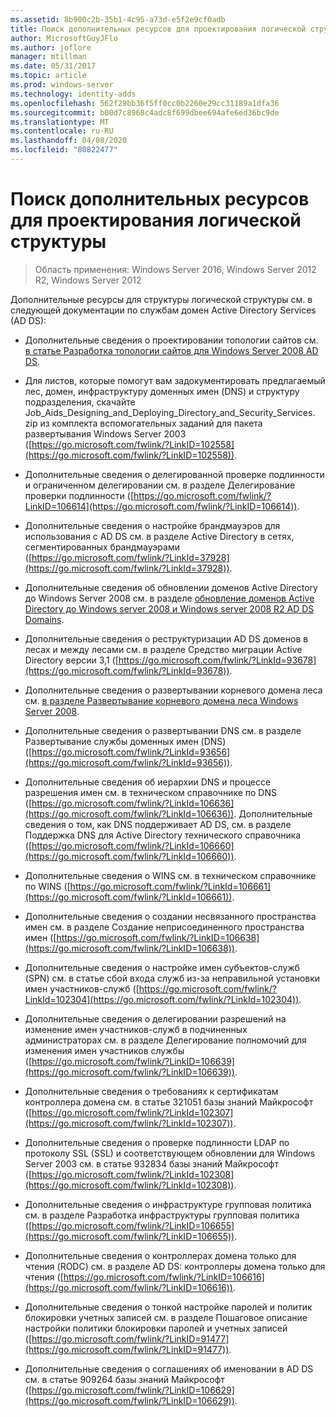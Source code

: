 ```yaml
---
ms.assetid: 8b900c2b-35b1-4c95-a73d-e5f2e9cf0adb
title: Поиск дополнительных ресурсов для проектирования логической структуры
author: MicrosoftGuyJFlo
ms.author: joflore
manager: mtillman
ms.date: 05/31/2017
ms.topic: article
ms.prod: windows-server
ms.technology: identity-adds
ms.openlocfilehash: 562f29bb36f5ff0cc0b2260e29cc31189a1dfa36
ms.sourcegitcommit: b00d7c8968c4adc8f699dbee694afe6ed36bc9de
ms.translationtype: MT
ms.contentlocale: ru-RU
ms.lasthandoff: 04/08/2020
ms.locfileid: "80822477"
---
```

# <a name="finding-additional-resources-for-logical-structure-design"></a>Поиск дополнительных ресурсов для проектирования логической структуры

>Область применения: Windows Server 2016, Windows Server 2012 R2, Windows Server 2012

Дополнительные ресурсы для структуры логической структуры см. в следующей документации по службам домен Active Directory Services (AD DS):  
  
- Дополнительные сведения о проектировании топологии сайтов см. [в статье Разработка топологии сайтов для Windows Server 2008 AD DS](Designing-the-Site-Topology.md).  

- Для листов, которые помогут вам задокументировать предлагаемый лес, домен, инфраструктуру доменных имен (DNS) и структуру подразделения, скачайте Job_Aids_Designing_and_Deploying_Directory_and_Security_Services. zip из комплекта вспомогательных заданий для пакета развертывания Windows Server 2003 ([https://go.microsoft.com/fwlink/?LinkID=102558](https://go.microsoft.com/fwlink/?LinkID=102558)).  
  
- Дополнительные сведения о делегированной проверке подлинности и ограниченном делегировании см. в разделе Делегирование проверки подлинности ([https://go.microsoft.com/fwlink/?LinkID=106614](https://go.microsoft.com/fwlink/?LinkID=106614)).  
  
- Дополнительные сведения о настройке брандмауэров для использования с AD DS см. в разделе Active Directory в сетях, сегментированных брандмауэрами ([https://go.microsoft.com/fwlink/?LinkId=37928](https://go.microsoft.com/fwlink/?LinkId=37928)).  
  
- Дополнительные сведения об обновлении доменов Active Directory до Windows Server 2008 см. в разделе [обновление доменов Active Directory до Windows server 2008 и Windows server 2008 R2 AD DS Domains](https://technet.microsoft.com/library/cc731188.aspx).  
  
- Дополнительные сведения о реструктуризации AD DS доменов в лесах и между лесами см. в разделе Средство миграции Active Directory версии 3,1 ([https://go.microsoft.com/fwlink/?LinkId=93678](https://go.microsoft.com/fwlink/?LinkId=93678)).  
  
- Дополнительные сведения о развертывании корневого домена леса см. [в разделе Развертывание корневого домена леса Windows Server 2008](https://technet.microsoft.com/library/cc731174.aspx).  
  
- Дополнительные сведения о развертывании DNS см. в разделе Развертывание службы доменных имен (DNS) ([https://go.microsoft.com/fwlink/?LinkId=93656](https://go.microsoft.com/fwlink/?LinkId=93656)).  
  
- Дополнительные сведения об иерархии DNS и процессе разрешения имен см. в техническом справочнике по DNS ([https://go.microsoft.com/fwlink/?LinkId=106636](https://go.microsoft.com/fwlink/?LinkId=106636)). Дополнительные сведения о том, как DNS поддерживает AD DS, см. в разделе Поддержка DNS для Active Directory технического справочника ([https://go.microsoft.com/fwlink/?LinkId=106660](https://go.microsoft.com/fwlink/?LinkId=106660)).  
  
- Дополнительные сведения о WINS см. в техническом справочнике по WINS ([https://go.microsoft.com/fwlink/?LinkId=106661](https://go.microsoft.com/fwlink/?LinkId=106661)).  
  
- Дополнительные сведения о создании несвязанного пространства имен см. в разделе Создание неприсоединенного пространства имен ([https://go.microsoft.com/fwlink/?LinkID=106638](https://go.microsoft.com/fwlink/?LinkID=106638)).  
  
- Дополнительные сведения о настройке имен субъектов-служб (SPN) см. в статье сбой входа служб из-за неправильной установки имен участников-служб ([https://go.microsoft.com/fwlink/?LinkId=102304](https://go.microsoft.com/fwlink/?LinkId=102304)).  
  
- Дополнительные сведения о делегировании разрешений на изменение имен участников-служб в подчиненных администраторах см. в разделе Делегирование полномочий для изменения имен участников службы ([https://go.microsoft.com/fwlink/?LinkID=106639](https://go.microsoft.com/fwlink/?LinkID=106639)).  
  
- Дополнительные сведения о требованиях к сертификатам контроллера домена см. в статье 321051 базы знаний Майкрософт ([https://go.microsoft.com/fwlink/?LinkId=102307](https://go.microsoft.com/fwlink/?LinkId=102307)).  
  
- Дополнительные сведения о проверке подлинности LDAP по протоколу SSL (SSL) и соответствующем обновлении для Windows Server 2003 см. в статье 932834 базы знаний Майкрософт ([https://go.microsoft.com/fwlink/?LinkId=102308](https://go.microsoft.com/fwlink/?LinkId=102308)).  
  
- Дополнительные сведения о инфраструктуре групповая политика см. в разделе Разработка инфраструктуры групповая политика ([https://go.microsoft.com/fwlink/?LinkID=106655](https://go.microsoft.com/fwlink/?LinkID=106655)).  
  
- Дополнительные сведения о контроллерах домена только для чтения (RODC) см. в разделе AD DS: контроллеры домена только для чтения ([https://go.microsoft.com/fwlink/?LinkID=106616](https://go.microsoft.com/fwlink/?LinkID=106616)).  
  
- Дополнительные сведения о тонкой настройке паролей и политик блокировки учетных записей см. в разделе Пошаговое описание настройки политики блокировки паролей и учетных записей ([https://go.microsoft.com/fwlink/?LinkID=91477](https://go.microsoft.com/fwlink/?LinkID=91477)).  
  
- Дополнительные сведения о соглашениях об именовании в AD DS см. в статье 909264 базы знаний Майкрософт ([https://go.microsoft.com/fwlink/?LinkID=106629](https://go.microsoft.com/fwlink/?LinkID=106629)).  
